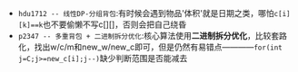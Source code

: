 - `hdu1712 -- 线性DP-分组背包`:有时候会遇到物品'体积'就是日期之类，哪怕`c[i][k]==k`也不要偷懒不写c[][]，否则会把自己绕昏
- `p2347 -- 多重背包 + 二进制拆分优化`:核心算法使用**二进制拆分优化**，比较套路化，找出w/c/m和new_w/new_c即可，但是仍然有易错点————`for(int j=C;j>=new_c[i];j--)`缺少判断范围是否能减去